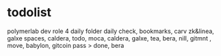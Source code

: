 # todolist
polymerlab dev role 4
daily folder daily check, bookmarks, carv zk&linea, galxe spaces, caldera, todo, moca, caldera, galxe, tea, bera, nill, gitmnt , move, babylon, gitcoin pass > done, bera
